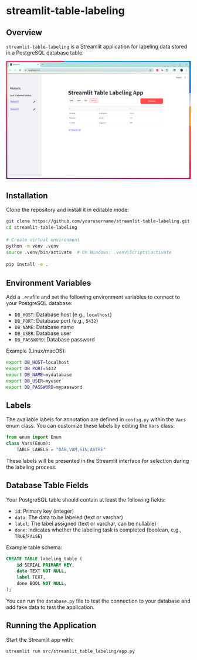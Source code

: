 # streamlit-table-labeling

## Overview

`streamlit-table-labeling` is a Streamlit application for labeling data stored in a PostgreSQL database table.

![alt text](images/image.png)

## Installation

Clone the repository and install it in editable mode:

```bash
git clone https://github.com/yourusername/streamlit-table-labeling.git
cd streamlit-table-labeling

# Create virtual environment
python -m venv .venv
source .venv/bin/activate  # On Windows: .venv\Scripts\activate

pip install -e .
```

## Environment Variables

Add a `.env`file and set the following environment variables to connect to your PostgreSQL database:

- `DB_HOST`: Database host (e.g., `localhost`)
- `DB_PORT`: Database port (e.g., `5432`)
- `DB_NAME`: Database name
- `DB_USER`: Database user
- `DB_PASSWORD`: Database password

Example (Linux/macOS):

```bash
export DB_HOST=localhost
export DB_PORT=5432
export DB_NAME=mydatabase
export DB_USER=myuser
export DB_PASSWORD=mypassword
```

## Labels

The available labels for annotation are defined in `config.py` within the `Vars` enum class. You can customize these labels by editing the `Vars` class:

```python
from enum import Enum
class Vars(Enum):
    TABLE_LABELS = "DAB,VAM,SIN,AUTRE"
```

These labels will be presented in the Streamlit interface for selection during the labeling process.

## Database Table Fields

Your PostgreSQL table should contain at least the following fields:

- `id`: Primary key (integer)
- `data`: The data to be labeled (text or varchar)
- `label`: The label assigned (text or varchar, can be nullable)
- `done`: Indicates whether the labeling task is completed (boolean, e.g., `TRUE`/`FALSE`)

Example table schema:

```sql
CREATE TABLE labeling_table (
    id SERIAL PRIMARY KEY,
    data TEXT NOT NULL,
    label TEXT,
    done BOOL NOT NULL,
);
```
You can run the `database.py` file to test the connection to your database and add fake data to test the application.


## Running the Application

Start the Streamlit app with:

```bash
streamlit run src/streamlit_table_labeling/app.py
```
